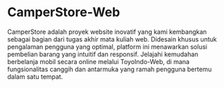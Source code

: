 # CamperStore-Web
CamperStore adalah proyek website inovatif yang kami kembangkan sebagai bagian dari tugas akhir mata kuliah web. Didesain khusus untuk pengalaman pengguna yang optimal, platform ini menawarkan solusi pembelian barang yang intuitif dan responsif. Jelajahi kemudahan berbelanja mobil secara online melalui ToyoIndo-Web, di mana fungsionalitas canggih dan antarmuka yang ramah pengguna bertemu dalam satu tempat.
